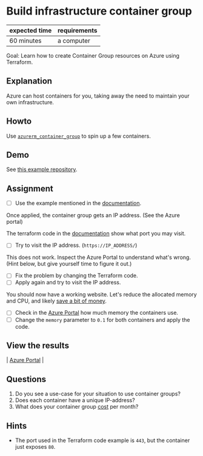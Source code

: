 # Build infrastructure container group

|expected time|requirements|
|-------------|------------|
|60 minutes   |a computer  |

Goal: Learn how to create Container Group resources on Azure using Terraform.

## Explanation

Azure can host containers for you, taking away the need to maintain your own infrastructure.

## Howto

Use [`azurerm_container_group`](https://registry.terraform.io/providers/hashicorp/azurerm/latest/docs/resources/container_group) to spin up a few containers.

## Demo

See [this example repository](https://github.com/robertdebock/terraform-azurerm-container-group).

## Assignment

- [ ] Use the example mentioned in the [documentation](https://registry.terraform.io/providers/hashicorp/azurerm/latest/docs/resources/container_group).

Once applied, the container group gets an IP address. (See the Azure portal)

The terraform code in the [documentation](https://registry.terraform.io/providers/hashicorp/azurerm/latest/docs/resources/container_group) show what port you may visit.

- [ ] Try to visit the IP address. (`https://IP_ADDRESS/`)

This does not work. Inspect the Azure Portal to understand what's wrong. (Hint below, but give yourself time to figure it out.)

- [ ] Fix the problem by changing the Terraform code.
- [ ] Apply again and try to visit the IP address.

You should now have a working website. Let's reduce the allocated memory and CPU, and likely [save a bit of money](https://azure.microsoft.com/en-us/pricing/details/container-instances/).

- [ ] Check in the [Azure Portal](https://portal.azure.com/#blade/HubsExtension/BrowseResourceGroups) how much memory the containers use.
- [ ] Change the `memory` parameter to `0.1` for both containers and apply the code.

## View the results

| [Azure Portal](https://portal.azure.com/#blade/HubsExtension/BrowseResourceGroups) |

## Questions

1. Do you see a use-case for your situation to use container groups?
2. Does each container have a unique IP-address?
3. What does your container group [cost](https://azure.microsoft.com/en-us/pricing/details/container-instances/) per month?

## Hints

- The port used in the Terraform code example is `443`, but the container just exposes `80`.
